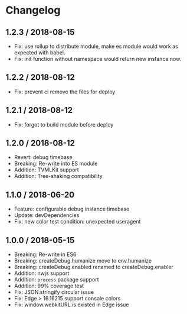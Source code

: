 # Changelog

## 1.2.3 / 2018-08-15

* Fix: use rollup to distribute module, make es module would work as expected with babel.
* Fix: init function without namespace would return new instance now.

## 1.2.2 / 2018-08-12

* Fix: prevent ci remove the files for deploy

## 1.2.1 / 2018-08-12

* Fix: forgot to build module before deploy

## 1.2.0 / 2018-08-12

* Revert: debug timebase
* Breaking: Re-write into ES module
* Addition: TVMLKit support
* Addition: Tree-shaking compatibility

## 1.1.0 / 2018-06-20

* Feature: configurable debug instance timebase
* Update: devDependencies
* Fix: new color test condition: unexpected useragent

## 1.0.0 / 2018-05-15

* Breaking: Re-write in ES6
* Breaking: createDebug.humanize move to env.humanize
* Breaking: createDebug.enabled renamed to createDebug.enabler
* Addition: nwjs support
* Addition: `process` package support
* Addition: 99% coverage test
* Fix: JSON.stringify circular issue
* Fix: Edge > 16.16215 support console colors
* Fix: window.webkitURL is existed in Edge issue

